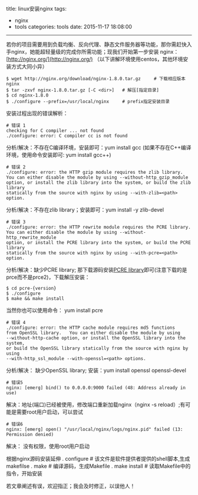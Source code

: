 title: linux安装nginx
tags:
  - nginx
  - tools
categories: tools
date: 2015-11-17 18:08:00
---

若你的项目需要用到负载均衡、反向代理、静态文件服务器等功能，那你需赶快入手nginx，她能超轻量级的完成你所需功能；现我们开始第一步安装 nginx： [http://nginx.org/](http://nginx.org/) （以下讲解环境使用centos，其他环境安装方式大同小异）

	$ wget http://nginx.org/download/nginx-1.8.0.tar.gz 	# 下载相应版本nginx
	$ tar -zxvf nginx-1.8.0.tar.gz [-C <dir>] 	# 解压[指定目录]
	$ cd nginx-1.8.0
	$ ./configure --prefix=/usr/local/nginx  	# prefix指定安装目录

<!-- more -->

安装过程出现的错误解析：
	
	# 错误 1
	checking for C compiler ... not found
	./configure: error: C compiler cc is not found

分析/解决：不存在C编译环境，安装即可：yum install gcc (如果不存在C++编译环境，使用命令安装即可: yum install gcc++)

	# 错误 2
	./configure: error: the HTTP gzip module requires the zlib library.
	You can either disable the module by using --without-http_gzip_module
	option, or install the zlib library into the system, or build the zlib library
	statically from the source with nginx by using --with-zlib=<path> option.

分析/解决：不存在zlib library；安装即可：yum install -y zlib-devel

	# 错误 3
	./configure: error: the HTTP rewrite module requires the PCRE library.
	You can either disable the module by using --without-http_rewrite_module
	option, or install the PCRE library into the system, or build the PCRE library
	statically from the source with nginx by using --with-pcre=<path> option.

分析/解决：缺少PCRE library; 那下载源码安装[PCRE library](http://www.pcre.org/)即可(注意下载的是prce而不是prce2)，下载解压安装：

	$ cd pcre-{version}
	$ ./configure
	$ make && make install

当然你也可以使用命令： yum install pcre

	# 错误 4
	./configure: error: the HTTP cache module requires md5 functions
	from OpenSSL library.   You can either disable the module by using
	--without-http-cache option, or install the OpenSSL library into the system,
	or build the OpenSSL library statically from the source with nginx by using
	--with-http_ssl_module --with-openssl=<path> options.

分析/解决： 缺少OpenSSL library; 安装：yum install openssl openssl-devel 

    # 错误5
    nginx: [emerg] bind() to 0.0.0.0:9000 failed (48: Address already in use)
   
解决：地址(端口)已经被使用，修改端口重新加载nginx（nginx -s reload）;有可能是需要root用户启动，可以尝试

    # 错误6
    nginx: [emerg] open() "/usr/local/nginx/logs/nginx.pid" failed (13: Permission denied)

解决： 没有权限，使用root用户启动

根据nginx源码安装延伸
	. configure 	# 该文件是软件提供者提供的shell脚本,生成makefilse
	. make		# 编译源码，生成Makefile
	. make install    # 读取Makefile中的指令，开始安装

若文章阐述有误，欢迎指正；我会及时修正，以误他人！